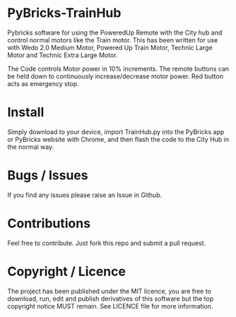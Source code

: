 # PyBricks-TrainHub
Pybricks software for using the PoweredUp Remote with the City hub and control normal motors like the Train motor. This has been written for use with Wedo 2.0 Medium Motor, Powered Up Train Motor, Technic Large Motor and Technic Extra Large Motor.

The Code controls Motor power in 10% increments. The remote buttons can be held down to continuously increase/decrease motor power. Red button acts as emergency stop.

# Install
Simply download to your device, import TrainHub.py into the PyBricks app or PyBricks website with Chrome, and then flash the code to the City Hub in the normal way.

# Bugs / Issues
If you find any issues please raise an Issue in Github.

# Contributions
Feel free to contribute. Just fork this repo and submit a pull request.

# Copyright / Licence
The project has been published under the MIT licence, you are free to download, run, edit and publish derivatives of this software but the top copyright notice MUST remain. See LICENCE file for more information.
